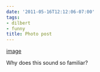 ```yaml
---
date: '2011-05-16T12:12:06-07:00'
tags:
- dilbert
- funny
title: Photo post
---
```


[image](/img/2011-05-16-photo-post/a89fdd4f5a15afdd39ef044fd97f317954ffa2f235428364c6dcf4a14270808a.gif)

Why does this sound so familiar?
